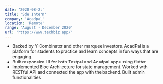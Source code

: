 ```yaml
---
date: '2020-08-21'
title: 'Sde Intern'
company: 'Acadpal'
location: 'Remote'
range: 'August - December 2020'
url: 'https://www.techbiz.app/'
---
```


- Backed by Y-Combinator and other marquee investors, AcadPal is a platform for students to practice and learn concepts in fun ways that are engaging.
- Built responsive UI for both Testpal and Acadpal apps using flutter.
- Implemented Bloc Architecture for state management. Worked with RESTful API and connected the app with the backend. Built admin functionalities.

